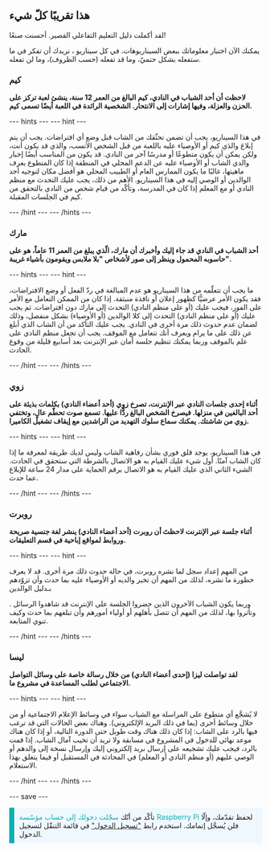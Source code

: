 ## هذا تقريبًا كلّ شيء

لقد أكملت دليل التعليم التفاعلي القصير. أحسنت صنعًا!

يمكنك الآن اختبار معلوماتك ببعض السيناريوهات. في كل سيناريو ، نريدك أن تفكر في ما ستفعله بشكل حتميّ، وما قد تفعله (حسب الظروف)، وما لن تفعله.

### كيم

**لاحظت أن أحد الشباب في النادي، كيم البالغ من العمر 12 سنة، ينشئ لعبة تركز على الحزن والعزلة، وفيها إشارات إلى الانتحار. الشخصية الرائدة في اللعبة أيضًا تسمى كيم.**

--- hints --- --- hint ---

في هذا السيناريو، يجب أن تضمن تحثّقك من الشاب قبل وضع أي افتراضات. يجب أن يتم إبلاغ والدَي كيم أو الأوصياء عليه باللعبة من قبل الشخص الأنسب، والذي قد يكون أنت، ولكن يمكن أن يكون متطوعًا أو مدرسًا آخر من النادي. قد يكون من المناسب أيضًا إخبار والدي الشاب أو الأوصياء عليه عن الدعم المحلي في المنطقة إذا كان المتطوع يعرف ماهيتها، غالبًا ما يكون الممارس العام أو الطبيب المحلي هو أفضل مكان لتوجيه أحد الوالدين أو الوصي إليه في هذا السيناريو. الأهم من ذلك، يجب عليك التحدث مع منظم النادي أو مع المعلم إذا كان في المدرسة، وتأكّد من قيام شخص من النادي بالتحقق من كيم في الجلسات المقبلة.

--- /hint --- --- /hints ---

### مارك

**أحد الشباب في النادي قد جاء إليك وأخبرك أن مارك، الّذي يبلغ من العمر 11 عاماً، هو على حاسوبه المحمول وينظر إلى صور لأشخاص "بلا ملابس ويقومون بأشياء غريبة".**

--- hints --- --- hint ---

ما يجب أن تتعلّمه من هذا السيناريو هو عدم المبالغة في ردّ الفعل أو وضع الافتراضات، فقد يكون الأمر عرضيًّا كظهور إعلان أو نافذة منبثقة. إذا كان من الممكن التعامل مع الأمر على الفور، فيجب عليك (أو على منظم النادي) التحدث إلى مارك دون افتراضات. ثم يجب عليك (أو على منظم النادي) التحدث إلى كلا الوالدين (أو الأوصياء) بشكل منفصل، وذلك لضمان عدم حدوث ذلك مرة أخرى في النادي. يجب عليك التأكد من أن الشاب الذي أبلغ عن ذلك على ما يرام ويعرف أنك تتعامل مع الموقف. يجب أن تجعل منظم النادي على علم بالموقف وربما يمكنك تنظيم جلسة أمان عبر الإنترنت بعد أسابيع قليلة من وقوع الحادث.

--- /hint --- --- /hints ---

### زوي

**أثناء إحدى جلسات النادي عبر الإنترنت، تصرخ زوي (أحد أعضاء النادي) بكلمات بذيئة على أحد البالغين في منزلها. فيصرخ الشخص البالغ ردًّا عليها. تسمع صوت تحطّم عالٍ، وتختفي زوي من شاشتك. يمكنك سماع سلوك التهديد من الراشدين مع إيقاف تشغيل الكاميرا.**

--- hints --- --- hint ---

في هذا السيناريو، يوجد قلق فوري بشأن رفاهية الشاب وليس لديك طريقة لمعرفة ما إذا كان الشاب آمنًا. أول شيء عليك القيام به هو الاتصال بالشرطة التي ستحقق في الحادث. الشيء الثاني الذي عليك القيام به هو الاتصال برقم الحماية على مدار 24 ساعة للإبلاغ عما حدث.

--- /hint --- --- /hints ---

### روبرت

**أثناء جلسة عبر الإنترنت لاحظتَ أن روبرت (أحد أعضاء النادي) ينشر لغة جنسية صريحة وروابط لمواقع إباحية في قسم التعليقات.**

--- hints --- --- hint ---

من المهم إعداد سجل لما نشره روبرت، في حالة حدوث ذلك مرة أخرى. قد لا يعرف خطورة ما نشره، لذلك من المهم أن تخبر والديه أو الأوصياء عليه بما حدث وأن تزوّدهم بـ</a>دليل الوالدين

. وربما يكون الشباب الآخرون الذين حضروا الجلسة على الإنترنت قد شاهدوا الرسائل وتأثروا بها، لذلك من المهم أن تتصل بأهلهم أو أولياء أمورهم وأن تبلغهم بما حدث وكيف تنوي المتابعة.</p> 

--- /hint --- --- /hints ---


### ليسا

**لقد تواصلت ليزا (إحدى أعضاء النادي) من خلال رسالة خاصة على وسائل التواصل الاجتماعي لطلب المساعدة في مشروع ما.**

--- hints --- --- hint ---

لا يُشجَّع أي متطوع على المراسلة مع الشباب سواء في وسائط الإعلام الاجتماعية أو من خلال وسائط أخرى (بما في ذلك البريد الإلكتروني). وهناك بعض الحالات التي قد ترغب فيها بالرد على الشاب: إذا كان ذلك هناك وقت طويل حتى الدورة التالية، أو إذا كان هناك موعد نهائي للدخول في المشروع في مسابقة ولا تريد أن تخيب آمال الشاب. إذا قمت بالرد، فيجب عليك تشجيعه على إرسال بريد إلكتروني إليك وإرسال نسخة إلى والدهم أو الوصي عليهم (أو منظم النادي أو المعلم) في المحادثة في المستقبل أو فيما يتعلق بهذا الاستعلام. 

--- /hint --- --- /hints ---

--- save ---

<p style="border-left: solid; border-width:10px; border-color: #0faeb0; background-color: aliceblue; padding: 10px;">
تأكّد من أنّك <span style="color: #0faeb0">سجّلت دخولك إلى حساب مؤسّسة Raspberry Pi</span> لحفظ تقدّمك، وإلّا فلن يُسجَّل إتمامك. استخدم رابط <a href="https://my.raspberrypi.org/login">"تسجيل الدخول"</a> في قائمة التنقّل لتسجيل الدخول.
</p>
